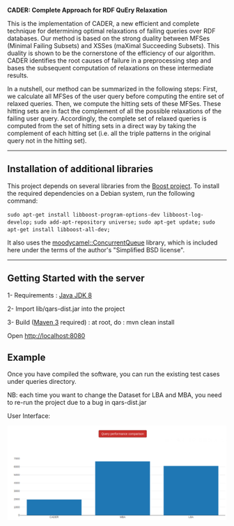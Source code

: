 **CADER: Complete Approach for RDF QuEry Relaxation**

This is the implementation of CADER, a new efficient and complete technique for determining optimal relaxations of failing queries over RDF databases. Our method is based on  the strong  duality  between  MFSes (Minimal Failing Subsets) and XSSes (maXimal Succeeding Subsets).  This duality is shown to be the cornerstone of the efficiency of our algorithm. CADER identifies the root causes of failure in a preprocessing step and bases the subsequent computation of relaxations on these intermediate results.

In a nutshell, our method can be summarized in the following steps:
First, we calculate all MFSes of the user query before computing the entire set of relaxed queries.
Then, we compute the hitting sets of these MFSes. These hitting sets are in fact the complement of all the possible relaxations of the failing user query. Accordingly, the complete set of relaxed queries is computed from the set of hitting sets in a direct way by taking the complement of each hitting set (i.e. all the triple patterns in the original query not in the hitting set).

---

## Installation of additional libraries

This project depends on several libraries from the [Boost project](https://www.boost.org/). To install the required dependencies on a Debian system, run the following command:

`sudo apt-get install libboost-program-options-dev libboost-log-develop;`
`sudo add-apt-repository universe;`
`sudo apt-get update;`
`sudo apt-get install libboost-all-dev;`


It also uses the [moodycamel::ConcurrentQueue](https://github.com/cameron314/concurrentqueue) library, which is included here under the terms of the author's "Simplified BSD license".

---

## Getting Started with the server

1- Requirements : [Java JDK 8](http://www.oracle.com/technetwork/java/javase/downloads/jdk8-downloads-2133151.html)

2- Import lib/qars-dist.jar into the project

3- Build ([Maven 3](http://maven.apache.org/download.cgi) required) : at root, do : mvn clean install

Open [http://localhost:8080](http://localhost:8080)

## Example

Once you have compiled the software, you can run the existing test cases under queries directory.

NB: each time you want to change the Dataset for LBA and MBA, you need to re-run the project due to a bug in qars-dist.jar

User Interface:

![alt text](https://github.com/CADER-Project/CADER-Relaxation/blob/master/src/main/resources/UX.png)
